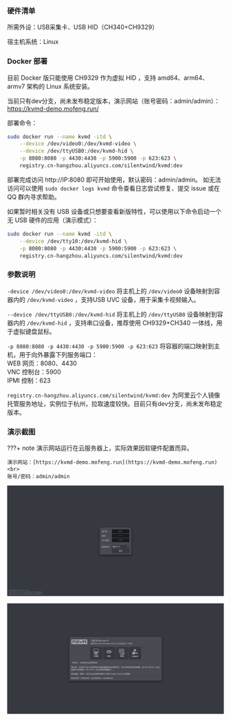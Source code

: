 ### 硬件清单

所需外设：USB采集卡、USB HID（CH340+CH9329）

宿主机系统：Linux

### Docker 部署

目前 Docker 版只能使用 CH9329 作为虚拟 HID ，支持 amd64、arm64、armv7 架构的 Linux 系统安装。

当前只有dev分支，尚未发布稳定版本，演示网站（账号密码：admin/admin）：https://kvmd-demo.mofeng.run/

部署命令：
```bash
sudo docker run --name kvmd -itd \
    --device /dev/video0:/dev/kvmd-video \
    --device /dev/ttyUSB0:/dev/kvmd-hid \
    -p 8080:8080 -p 4430:4430 -p 5900:5900 -p 623:623 \
    registry.cn-hangzhou.aliyuncs.com/silentwind/kvmd:dev
```

部署完成访问 http://IP:8080 即可开始使用，默认密码：admin/admin。
如无法访问可以使用 `sudo docker logs kvmd` 命令查看日志尝试修复、提交 issue 或在 QQ 群内寻求帮助。

如果暂时相关没有 USB 设备或只想要查看新版特性，可以使用以下命令启动一个无 USB 硬件的应用（演示模式）：
```bash
sudo docker run --name kvmd -itd \
    --device /dev/tty10:/dev/kvmd-hid \
    -p 8080:8080 -p 4430:4430 -p 5900:5900 -p 623:623 \
    registry.cn-hangzhou.aliyuncs.com/silentwind/kvmd:dev
```

### 参数说明
`-device /dev/video0:/dev/kvmd-video` 将主机上的 `/dev/video0` 设备映射到容器内的 `/dev/kvmd-video` ，支持USB UVC 设备，用于采集卡视频输入。

`--device /dev/ttyUSB0:/dev/kvmd-hid` 将主机上的 `/dev/ttyUSB0` 设备映射到容器内的 `/dev/kvmd-hid` ，支持串口设备，推荐使用 CH9329+CH340 一体线，用于虚拟键盘鼠标。

`-p 8080:8080 -p 4430:4430 -p 5900:5900 -p 623:623` 将容器的端口映射到主机，用于向外暴露下列服务端口：<br>
 WEB 网页：8080、4430<br>
 VNC 控制台：5900<br>
 IPMI 控制：623

`registry.cn-hangzhou.aliyuncs.com/silentwind/kvmd:dev` 为阿里云个人镜像托管服务地址，实例位于杭州，拉取速度较快。目前只有dev分支，尚未发布稳定版本。

### 演示截图

???+ note
    演示网站运行在云服务器上，实际效果因软硬件配置而异。

    演示网站：[https://kvmd-demo.mofeng.run](https://kvmd-demo.mofeng.run)<br>
    账号/密码：admin/admin


![image-20240906193341839](./img/image-20240906193341839.png)

![image-20240906193401576](./img/image-20240906193401576.png)